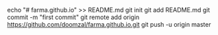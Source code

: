 echo "# farma.github.io" >> README.md
git init
git add README.md
git commit -m "first commit"
git remote add origin https://github.com/doomzal/farma.github.io.git
git push -u origin master
